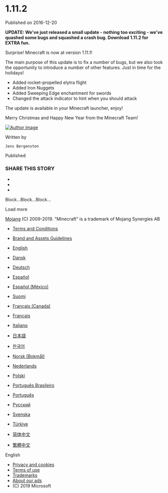 # 1.11.2
Published on 2016-12-20

**UPDATE: We've just released a small update - nothing too exciting - we've
quashed some bugs and squashed a crash bug. Download 1.11.2 for EXTRA fun.**

Surprise! Minecraft is now at version 1.11.1!

The main purpose of this update is to fix a number of bugs, but we also took
the opportunity to introduce a number of other features. Just in time for the
holidays!

  * Added rocket-propelled elytra flight
  * Added Iron Nuggets
  * Added Sweeping Edge enchantment for swords
  * Changed the attack indicator to hint when you should attack

The update is available in your Minecraft launcher, enjoy!

Merry Christmas and Happy New Year from the Minecraft Team!

[ ![Author
image](/content/dam/archive/8a0603a8fe842580fed9c035041778e6-Mojang_Avatars_302x170px_0029_Jens_Avatar00.png)
]()

Written by

    Jens Bergensten
Published

    

### SHARE THIS STORY

  * [ ](https://www.facebook.com/sharer/sharer.php?u=https%3A%2F%2Fwww.minecraft.net%2Fen-us%2Farticle%2Fminecraft-1112-released)
  * [ ](https://twitter.com/home?status=https%3A%2F%2Fwww.minecraft.net%2Fen-us%2Farticle%2Fminecraft-1112-released)
  * [ ](https://www.reddit.com/submit?url=https%3A%2F%2Fwww.minecraft.net%2Fen-us%2Farticle%2Fminecraft-1112-released)

Block...Block...Block...

Load more

[ ](https://mojang.com?ref=ft)

[Mojang](https://mojang.com) (C) 2009-2019. "Minecraft" is a trademark of
Mojang Synergies AB

  * [ Terms and Conditions ](https://account.mojang.com/terms?ref=ft)
  * [ Brand and Assets Guidelines ](https://account.mojang.com/terms?ref=ft#brand)

  * [English](/en-us/)
  * [Dansk](/da-dk/)
  * [Deutsch](/de-de/)
  * [Español](/es-es/)
  * [Español (México)](/es-mx/)
  * [Suomi](/fi-fi/)
  * [Français (Canada)](/fr-ca/)
  * [Français](/fr-fr/)
  * [Italiano](/it-it/)
  * [日本語](/ja-jp/)
  * [한국어](/ko-kr/)
  * [Norsk (Bokmål)](/nb-no/)
  * [Nederlands](/nl-nl/)
  * [Polski](/pl-pl/)
  * [Português Brasileiro](/pt-br/)
  * [Português](/pt-pt/)
  * [Русский](/ru-ru/)
  * [Svenska](/sv-se/)
  * [Türkiye](/tr-tr/)
  * [简体中文](/zh-hans/)
  * [繁體中文](/zh-hant/)

English

  * [Privacy and cookies](https://go.microsoft.com/fwlink/?linkid=521839)
  * [Terms of use](https://go.microsoft.com/fwlink/?linkid=206977)
  * [Trademarks](https://www.microsoft.com/trademarks)
  * [About our ads](https://choice.microsoft.com/)
  * (C) 2019 Microsoft

[ ](https://www.microsoft.com/)


